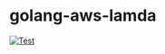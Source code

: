 # golang-aws-lamda

[![Test](https://github.com/taaaaakahiro/golang-aws-lambda-colly-discordgo/actions/workflows/test.yml/badge.svg)](https://github.com/taaaaakahiro/golang-aws-lambda-colly-discordgo/actions/workflows/test.yml)